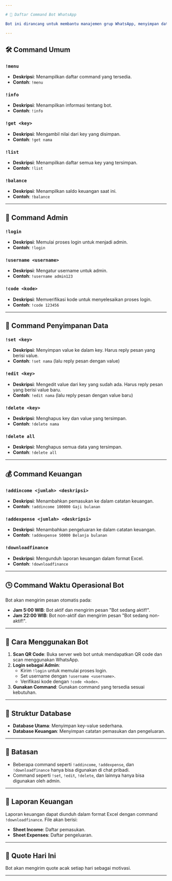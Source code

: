 ```yaml
---

# 📖 Daftar Command Bot WhatsApp

Bot ini dirancang untuk membantu manajemen grup WhatsApp, menyimpan data, mengelola keuangan, dan memberikan informasi. Berikut adalah daftar command yang tersedia:

---
```


## 🛠️ **Command Umum**

### `!menu`

- **Deskripsi**: Menampilkan daftar command yang tersedia.
- **Contoh**: `!menu`

### `!info`

- **Deskripsi**: Menampilkan informasi tentang bot.
- **Contoh**: `!info`

### `!get <key>`

- **Deskripsi**: Mengambil nilai dari key yang disimpan.
- **Contoh**: `!get nama`

### `!list`

- **Deskripsi**: Menampilkan daftar semua key yang tersimpan.
- **Contoh**: `!list`

### `!balance`

- **Deskripsi**: Menampilkan saldo keuangan saat ini.
- **Contoh**: `!balance`

---

## 🔐 **Command Admin**

### `!login`

- **Deskripsi**: Memulai proses login untuk menjadi admin.
- **Contoh**: `!login`

### `!username <username>`

- **Deskripsi**: Mengatur username untuk admin.
- **Contoh**: `!username admin123`

### `!code <kode>`

- **Deskripsi**: Memverifikasi kode untuk menyelesaikan proses login.
- **Contoh**: `!code 123456`

---

## 📝 **Command Penyimpanan Data**

### `!set <key>`

- **Deskripsi**: Menyimpan value ke dalam key. Harus reply pesan yang berisi value.
- **Contoh**: `!set nama` (lalu reply pesan dengan value)

### `!edit <key>`

- **Deskripsi**: Mengedit value dari key yang sudah ada. Harus reply pesan yang berisi value baru.
- **Contoh**: `!edit nama` (lalu reply pesan dengan value baru)

### `!delete <key>`

- **Deskripsi**: Menghapus key dan value yang tersimpan.
- **Contoh**: `!delete nama`

### `!delete all`

- **Deskripsi**: Menghapus semua data yang tersimpan.
- **Contoh**: `!delete all`

---

## 💰 **Command Keuangan**

### `!addincome <jumlah> <deskripsi>`

- **Deskripsi**: Menambahkan pemasukan ke dalam catatan keuangan.
- **Contoh**: `!addincome 100000 Gaji bulanan`

### `!addexpense <jumlah> <deskripsi>`

- **Deskripsi**: Menambahkan pengeluaran ke dalam catatan keuangan.
- **Contoh**: `!addexpense 50000 Belanja bulanan`

### `!downloadfinance`

- **Deskripsi**: Mengunduh laporan keuangan dalam format Excel.
- **Contoh**: `!downloadfinance`

---

## 🕒 **Command Waktu Operasional Bot**

Bot akan mengirim pesan otomatis pada:

- **Jam 5:00 WIB**: Bot aktif dan mengirim pesan "Bot sedang aktif!".
- **Jam 22:00 WIB**: Bot non-aktif dan mengirim pesan "Bot sedang non-aktif!".

---

## 🚀 **Cara Menggunakan Bot**

1. **Scan QR Code**: Buka server web bot untuk mendapatkan QR code dan scan menggunakan WhatsApp.
2. **Login sebagai Admin**:
   - Kirim `!login` untuk memulai proses login.
   - Set username dengan `!username <username>`.
   - Verifikasi kode dengan `!code <kode>`.
3. **Gunakan Command**: Gunakan command yang tersedia sesuai kebutuhan.

---

## 📂 **Struktur Database**

- **Database Utama**: Menyimpan key-value sederhana.
- **Database Keuangan**: Menyimpan catatan pemasukan dan pengeluaran.

---

## 🛑 **Batasan**

- Beberapa command seperti `!addincome`, `!addexpense`, dan `!downloadfinance` hanya bisa digunakan di chat pribadi.
- Command seperti `!set`, `!edit`, `!delete`, dan lainnya hanya bisa digunakan oleh admin.

---

## 📄 **Laporan Keuangan**

Laporan keuangan dapat diunduh dalam format Excel dengan command `!downloadfinance`. File akan berisi:

- **Sheet Income**: Daftar pemasukan.
- **Sheet Expenses**: Daftar pengeluaran.

---

## 🎉 **Quote Hari Ini**

Bot akan mengirim quote acak setiap hari sebagai motivasi.

---
